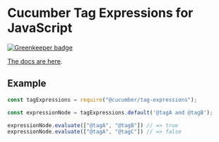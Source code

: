 # Cucumber Tag Expressions for JavaScript

[![Greenkeeper badge](https://badges.greenkeeper.io/cucumber/tag-expressions-javascript.svg)](https://greenkeeper.io/)


[The docs are here](https://cucumber.io/docs/cucumber/api/#tag-expressions).

## Example

```js
const tagExpressions = require("@cucumber/tag-expressions");

const expressionNode = tagExpressions.default('@tagA and @tagB');

expressionNode.evaluate(["@tagA", "@tagB"]) // => true
expressionNode.evaluate(["@tagA", "@tagC"]) // => false
```
